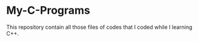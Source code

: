 # My-C-Programs
This repository contain all those files of codes that I coded while I  learning C++.
